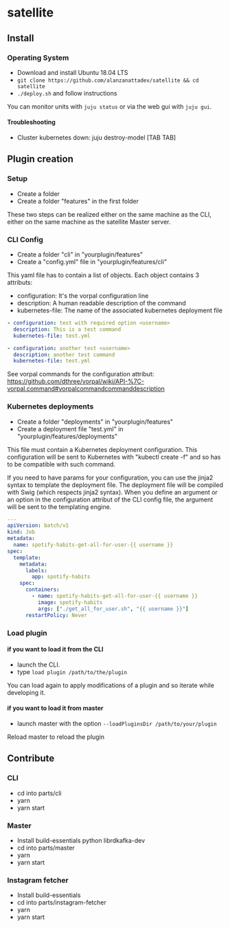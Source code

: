 # satellite

## Install

### Operating System

- Download and install Ubuntu 18.04 LTS
- `git clone https://github.com/alanzanattadev/satellite && cd satellite`
- `./deploy.sh` and follow instructions

You can monitor units with `juju status` or via the web gui with `juju gui`.

#### Troubleshooting

- Cluster kubernetes down: juju destroy-model [TAB TAB]

## Plugin creation

### Setup

- Create a folder
- Create a folder "features" in the first folder

These two steps can be realized either on the same machine as the CLI, either
on the same machine as the satellite Master server.

### CLI Config

- Create a folder "cli" in "yourplugin/features"
- Create a "config.yml" file in "yourplugin/features/cli"

This yaml file has to contain a list of objects. Each object contains 3 attributs:

- configuration: It's the vorpal configuration line
- description: A human readable description of the command
- kubernetes-file: The name of the associated kubernetes deployment file

```yaml
- configuration: test with required option <username>
  description: This is a test command
  kubernetes-file: test.yml

- configuration: another test <username>
  description: another test command
  kubernetes-file: test.yml
```

See vorpal commands for the configuration attribut: https://github.com/dthree/vorpal/wiki/API-%7C-vorpal.command#vorpalcommandcommanddescription

### Kubernetes deployments

- Create a folder "deployments" in "yourplugin/features"
- Create a deployment file "test.yml" in "yourplugin/features/deployments"

This file must contain a Kubernetes deployment configuration. This configuration will be sent to
Kubernetes with "kubectl create -f" and so has to be compatible with such command.

If you need to have params for your configuration, you can use the jinja2 syntax to template the
deployment file. The deployment file will be compiled with Swig (which respects jinja2 syntax).
When you define an argument or an option in the configuration attribut of the CLI config file,
the argument will be sent to the templating engine.

```yaml
---
apiVersion: batch/v1
kind: Job
metadata:
  name: spotify-habits-get-all-for-user-{{ username }}
spec:
  template:
    metadata:
      labels:
        app: spotify-habits
    spec:
      containers:
        - name: spotify-habits-get-all-for-user-{{ username }}
          image: spotify-habits
          args: ["./get_all_for_user.sh", "{{ username }}"]
      restartPolicy: Never
```

### Load plugin

#### if you want to load it from the CLI

- launch the CLI.
- type `load plugin /path/to/the/plugin`

You can load again to apply modifications of a plugin and so iterate while developing it.

#### if you want to load it from master

- launch master with the option `--loadPluginsDir /path/to/your/plugin`

Reload master to reload the plugin

## Contribute

### CLI

- cd into parts/cli
- yarn
- yarn start

### Master

- Install build-essentials python librdkafka-dev
- cd into parts/master
- yarn
- yarn start

### Instagram fetcher

- Install build-essentials
- cd into parts/instagram-fetcher
- yarn
- yarn start
